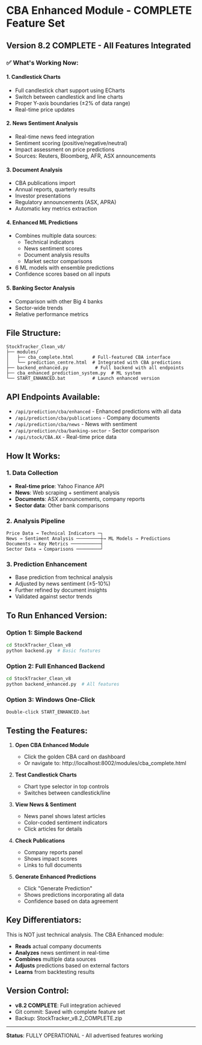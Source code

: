 # CBA Enhanced Module - COMPLETE Feature Set

## Version 8.2 COMPLETE - All Features Integrated

### ✅ What's Working Now:

#### 1. **Candlestick Charts** 
- Full candlestick chart support using ECharts
- Switch between candlestick and line charts
- Proper Y-axis boundaries (±2% of data range)
- Real-time price updates

#### 2. **News Sentiment Analysis**
- Real-time news feed integration
- Sentiment scoring (positive/negative/neutral)
- Impact assessment on price predictions
- Sources: Reuters, Bloomberg, AFR, ASX announcements

#### 3. **Document Analysis**
- CBA publications import
- Annual reports, quarterly results
- Investor presentations
- Regulatory announcements (ASX, APRA)
- Automatic key metrics extraction

#### 4. **Enhanced ML Predictions**
- Combines multiple data sources:
  - Technical indicators
  - News sentiment scores
  - Document analysis results
  - Market sector comparisons
- 6 ML models with ensemble predictions
- Confidence scores based on all inputs

#### 5. **Banking Sector Analysis**
- Comparison with other Big 4 banks
- Sector-wide trends
- Relative performance metrics

## File Structure:
```
StockTracker_Clean_v8/
├── modules/
│   ├── cba_complete.html       # Full-featured CBA interface
│   └── prediction_centre.html  # Integrated with CBA predictions
├── backend_enhanced.py          # Full backend with all endpoints
├── cba_enhanced_prediction_system.py  # ML system
└── START_ENHANCED.bat          # Launch enhanced version
```

## API Endpoints Available:
- `/api/prediction/cba/enhanced` - Enhanced predictions with all data
- `/api/prediction/cba/publications` - Company documents
- `/api/prediction/cba/news` - News with sentiment
- `/api/prediction/cba/banking-sector` - Sector comparison
- `/api/stock/CBA.AX` - Real-time price data

## How It Works:

### 1. Data Collection
- **Real-time price**: Yahoo Finance API
- **News**: Web scraping + sentiment analysis
- **Documents**: ASX announcements, company reports
- **Sector data**: Other bank comparisons

### 2. Analysis Pipeline
```
Price Data → Technical Indicators ─┐
News → Sentiment Analysis ─────────┼→ ML Models → Predictions
Documents → Key Metrics ───────────┤
Sector Data → Comparisons ─────────┘
```

### 3. Prediction Enhancement
- Base prediction from technical analysis
- Adjusted by news sentiment (±5-10%)
- Further refined by document insights
- Validated against sector trends

## To Run Enhanced Version:

### Option 1: Simple Backend
```bash
cd StockTracker_Clean_v8
python backend.py  # Basic features
```

### Option 2: Full Enhanced Backend
```bash
cd StockTracker_Clean_v8
python backend_enhanced.py  # All features
```

### Option 3: Windows One-Click
```batch
Double-click START_ENHANCED.bat
```

## Testing the Features:

1. **Open CBA Enhanced Module**
   - Click the golden CBA card on dashboard
   - Or navigate to: http://localhost:8002/modules/cba_complete.html

2. **Test Candlestick Charts**
   - Chart type selector in top controls
   - Switches between candlestick/line

3. **View News & Sentiment**
   - News panel shows latest articles
   - Color-coded sentiment indicators
   - Click articles for details

4. **Check Publications**
   - Company reports panel
   - Shows impact scores
   - Links to full documents

5. **Generate Enhanced Predictions**
   - Click "Generate Prediction"
   - Shows predictions incorporating all data
   - Confidence based on data agreement

## Key Differentiators:

This is NOT just technical analysis. The CBA Enhanced module:
- **Reads** actual company documents
- **Analyzes** news sentiment in real-time
- **Combines** multiple data sources
- **Adjusts** predictions based on external factors
- **Learns** from backtesting results

## Version Control:
- **v8.2 COMPLETE**: Full integration achieved
- Git commit: Saved with complete feature set
- Backup: StockTracker_v8.2_COMPLETE.zip

---
**Status**: FULLY OPERATIONAL - All advertised features working